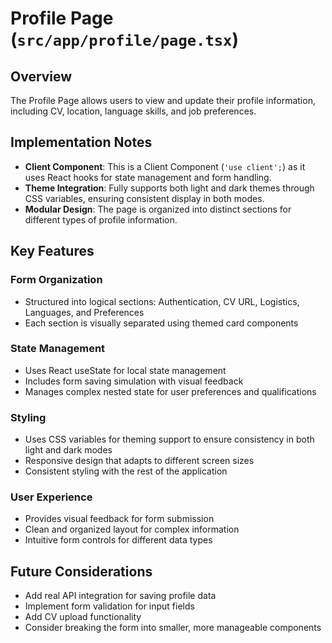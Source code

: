 # Profile Page (`src/app/profile/page.tsx`)

## Overview

The Profile Page allows users to view and update their profile information, including CV, location, language skills, and job preferences.

## Implementation Notes

- **Client Component**: This is a Client Component (`'use client';`) as it uses React hooks for state management and form handling.
- **Theme Integration**: Fully supports both light and dark themes through CSS variables, ensuring consistent display in both modes.
- **Modular Design**: The page is organized into distinct sections for different types of profile information.

## Key Features

### Form Organization

- Structured into logical sections: Authentication, CV URL, Logistics, Languages, and Preferences
- Each section is visually separated using themed card components

### State Management

- Uses React useState for local state management
- Includes form saving simulation with visual feedback
- Manages complex nested state for user preferences and qualifications

### Styling

- Uses CSS variables for theming support to ensure consistency in both light and dark modes
- Responsive design that adapts to different screen sizes
- Consistent styling with the rest of the application

### User Experience

- Provides visual feedback for form submission
- Clean and organized layout for complex information
- Intuitive form controls for different data types

## Future Considerations

- Add real API integration for saving profile data
- Implement form validation for input fields
- Add CV upload functionality
- Consider breaking the form into smaller, more manageable components
